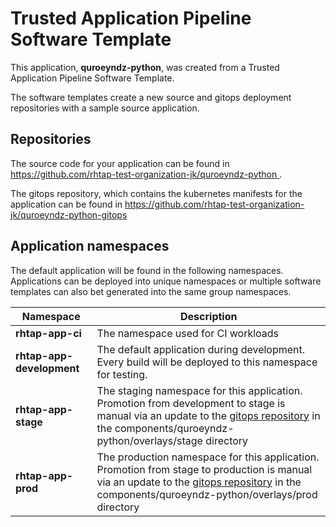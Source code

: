 # Trusted Application Pipeline Software Template

This application, **quroeyndz-python**, was created from a Trusted Application Pipeline Software Template.

The software templates create a new source and gitops deployment repositories with a sample source application. 

## Repositories

The source code for your application can be found in [https://github.com/rhtap-test-organization-jk/quroeyndz-python ](https://github.com/rhtap-test-organization-jk/quroeyndz-python ).
 
The gitops repository, which contains the kubernetes manifests for the application can be found in 
[https://github.com/rhtap-test-organization-jk/quroeyndz-python-gitops ](https://github.com/rhtap-test-organization-jk/quroeyndz-python-gitops ) 

## Application namespaces 

The default application will be found in the following namespaces. Applications can be deployed into unique namespaces or multiple software templates can also bet generated into the same group namespaces.  

|  Namespace   |  Description   |  
| -------- | -------- |
| **rhtap-app-ci** | The namespace used for CI workloads |
| **rhtap-app-development** | The default application during development. Every build will be deployed to this namespace for testing. |
| **rhtap-app-stage** | The staging namespace for this application. Promotion from development to stage is manual via an update to the [gitops repository](https://github.com/rhtap-test-organization-jk/quroeyndz-python-gitops ) in the components/quroeyndz-python/overlays/stage directory |
| **rhtap-app-prod** | The production namespace for this application. Promotion from stage to production is manual via an update to the [gitops repository](https://github.com/rhtap-test-organization-jk/quroeyndz-python-gitops ) in the components/quroeyndz-python/overlays/prod directory |